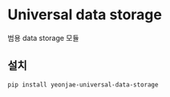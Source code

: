 # Universal data storage

범용 data storage 모듈

## 설치

```bash
pip install yeonjae-universal-data-storage
```
